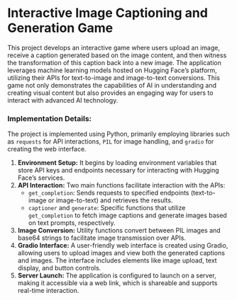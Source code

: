# Interactive Image Captioning and Generation Game

This project develops an interactive game where users upload an image, receive a caption generated based on the image content, and then witness the transformation of this caption back into a new image. The application leverages machine learning models hosted on Hugging Face’s platform, utilizing their APIs for text-to-image and image-to-text conversions. This game not only demonstrates the capabilities of AI in understanding and creating visual content but also provides an engaging way for users to interact with advanced AI technology.

### Implementation Details:
The project is implemented using Python, primarily employing libraries such as `requests` for API interactions, `PIL` for image handling, and `gradio` for creating the web interface. 

1. **Environment Setup:** It begins by loading environment variables that store API keys and endpoints necessary for interacting with Hugging Face’s services.
2. **API Interaction:** Two main functions facilitate interaction with the APIs:
   - `get_completion`: Sends requests to specified endpoints (text-to-image or image-to-text) and retrieves the results.
   - `captioner` and `generate`: Specific functions that utilize `get_completion` to fetch image captions and generate images based on text prompts, respectively.
3. **Image Conversion:** Utility functions convert between PIL images and base64 strings to facilitate image transmission over APIs.
4. **Gradio Interface:** A user-friendly web interface is created using Gradio, allowing users to upload images and view both the generated captions and images. The interface includes elements like image upload, text display, and button controls.
5. **Server Launch:** The application is configured to launch on a server, making it accessible via a web link, which is shareable and supports real-time interaction.
